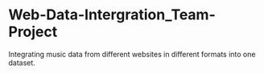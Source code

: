 # Web-Data-Intergration_Team-Project
Integrating music data from different websites in different formats into one dataset.
